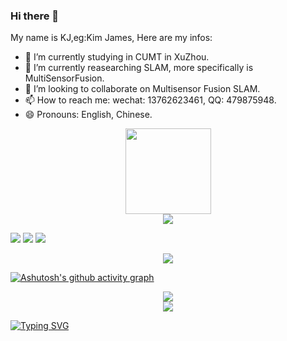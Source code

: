 ### Hi there 👋
My name is KJ,eg:Kim James, Here are my infos:

- 🔭 I’m currently studying in CUMT in XuZhou.
- 🌱 I’m currently reasearching SLAM, more specifically is MultiSensorFusion.
- 👯 I’m looking to collaborate on Multisensor Fusion SLAM.
- 📫 How to reach me: wechat: 13762623461, QQ: 479875948.
- 😄 Pronouns: English, Chinese.


<!-- 2.github统计卡片 -->
<div align="center"> <img height="137px" src="https://github-readme-stats.vercel.app/api?username=KJ-Falloutlast&hide_title=true&hide_border=true&show_icons=trueline_height=21&text_color=000&icon_color=000&bg_color=0,ea6161,ffc64d,fffc4d,52fa5a&theme=graywhite" /> </div>

<!-- 3.Most used languages -->
<div align="center"> <img src="https://github-readme-stats.vercel.app/api/top-langs/?username=KJ-Falloutlast&hide_title=true&hide_border=true&layout=compact&langs_count=6&text_color=000&icon_color=fff&bg_color=0,52fa5a,4dfcff,c64dff&theme=graywhite" /> </div>

<!-- 5.徽章 -->
<span > <img src="https://img.shields.io/badge/-HTML5-E34F26?style=flat-square&logo=html5&logoColor=white" /> <img src="https://img.shields.io/badge/-CSS3-1572B6?style=flat-square&logo=css3" /> <img src="https://img.shields.io/badge/-JavaScript-oringe?style=flat-square&logo=javascript" /> </span>

<!-- 6.访客徽章 -->
<div align="center"> <img src="https://visitor-badge.glitch.me/badge?page_id=KJ-Falloutlast" /> </div>

<!-- 7.活动统计图
7-1.一定要把usrname改成KJ-Falloutlast 
-->
[![Ashutosh's github activity graph](https://github-readme-activity-graph.cyclic.app/graph?username=KJ-Falloutlast)](https://github.com/ashutosh00710/github-readme-activity-graph)


<!-- 8.连续打卡 -->
<div align="center"> <img src="https://github-readme-streak-stats.herokuapp.com/?user=KJ-Falloutlast" /> </div>

<!-- 9.社交统计
api是leetcode, username = kj-falloutlast 
-->
<div align="center"> <img src="https://stats.justsong.cn/api/leetcode?username=kj-falloutlast&cn=true"> </div>

<!-- 10.打字特效 -->
[![Typing SVG](https://readme-typing-svg.demolab.com/?lines=First+line+of+text;Second+line+of+text)](https://git.io/typing-svg)
